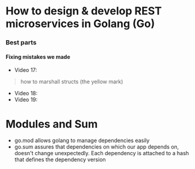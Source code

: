 # How to design & develop REST microservices in Golang (Go)

### Best parts

#### Fixing mistakes we made

- Video 17: 
> how to marshall structs (the yellow mark)
- Video 18: 
- Video 19: 

# Modules and Sum

- go.mod allows golang to manage dependencies easily
- go.sum assures that dependencies on which our app depends on, doesn't change unexpectedly. Each dependency is attached to a hash that defines the dependency version
